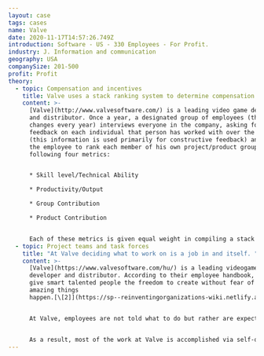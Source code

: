 ```yaml
---
layout: case
tags: cases
name: Valve
date: 2020-11-17T14:57:26.749Z
introduction: Software - US - 330 Employees - For Profit.
industry: J. Information and communication
geography: USA
companySize: 201-500
profit: Profit
theory:
  - topic: Compensation and incentives
    title: Valve uses a stack ranking system to determine compensation.
    content: >-
      [Valve](http://www.valvesoftware.com/) is a leading video game developer
      and distributor. Once a year, a designated group of employees (the group
      changes every year) interviews everyone in the company, asking for
      feedback on each individual that person has worked with over the past year
      (this information is used primarily for constructive feedback) and asking
      the employee to rank each member of his own project/product group on the
      following four metrics:


      * Skill level/Technical Ability

      * Productivity/Output

      * Group Contribution

      * Product Contribution


      Each of these metrics is given equal weight in compiling a stack ranking of all the employees in a given group. Once the intra-group ranking is done, the information gets pooled for the company as a whole and is used to determine compensation. The system is based on a belief that these four metrics are the most appropriate for determining the "correct" compensation and that they in turn are best determined through a peer-based valuation process (which the company believes is less likely to be subject to bias given its flat organizational structure).[\[1]](https://sp--reinventingorganizations-wiki.netlify.app/cases/valve/#fn1)
  - topic: Project teams and task forces
    title: "At Valve deciding what to work on is a job in and itself. "
    content: >-
      [Valve](https://www.valvesoftware.com/hu/) is a leading videogame
      developer and distributor. According to their employee handbook, "When you
      give smart talented people the freedom to create without fear of failure,
      amazing things
      happen.[\[2]](https://sp--reinventingorganizations-wiki.netlify.app/cases/valve/#fn2)


      At Valve, employees are not told what to do but rather are expected to work on what they believe to be of most value to the company. Valve acknowledges that "deciding what to work on can be the hardest part of your job" and advises employees to ask themselves questions such as "Of all the projects currently under way, what's the most valuable thing I can be working on?" and "What's interesting? What's rewarding?" What leverages my individual strengths the most?"


      As a result, most of the work at Valve is accomplished via self-organized, temporary, multi-disciplinary project teams called "cabals". They form organically as people decide to join a group based on their belief that the group's work is important enough for them to contribute their skills. Often someone will emerge as the "lead" on a project. However, their role is not to manage the team in a traditional sense but rather to act as a kind of information clearinghouse. By having an understanding of the whole project, they can act as a resource for team members to check decisions against.[\[3]](https://sp--reinventingorganizations-wiki.netlify.app/cases/valve/#fn3)
---
```

